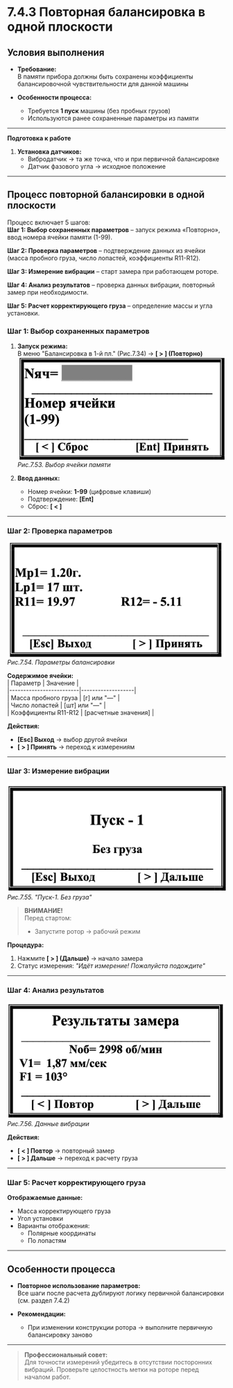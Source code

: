 # 7.4.3 Повторная балансировка в одной плоскости  

## Условия выполнения  
- **Требование:**  
  В памяти прибора должны быть сохранены коэффициенты балансировочной чувствительности для данной машины  

- **Особенности процесса:**  
  - Требуется **1 пуск** машины (без пробных грузов)  
  - Используются ранее сохраненные параметры из памяти  

---  

**Подготовка к работе**
1. **Установка датчиков:**  
   - Вибродатчик → та же точка, что и при первичной балансировке  
   - Датчик фазового угла → исходное положение  

---  

## Процесс повторной балансировки в одной плоскости  
Процесс включает 5 шагов:  
  **Шаг 1: Выбор сохраненных параметров** – запуск режима «Повторно», ввод номера ячейки памяти (1-99).  

  **Шаг 2: Проверка параметров** – подтверждение данных из ячейки (масса пробного груза, число лопастей, коэффициенты R11-R12).  

  **Шаг 3: Измерение вибрации** – старт замера при работающем роторе.  

  **Шаг 4: Анализ результатов** – проверка данных вибрации, повторный замер при необходимости.  

  **Шаг 5: Расчет корректирующего груза** – определение массы и угла установки.  

### Шаг 1: Выбор сохраненных параметров  
1. **Запуск режима:**  
   В меню "Балансировка в 1-й пл." (Рис.7.34) → **[ > ] (Повторно)**  
   ![](image-52.png)  
   *Рис.7.53. Выбор ячейки памяти*  

2. **Ввод данных:**  
   - Номер ячейки: **1-99** (цифровые клавиши)  
   - Подтверждение: **[Ent]**  
   - Сброс: **[ < ]**  

---  

### Шаг 2: Проверка параметров  
![](image-53.png)  
*Рис.7.54. Параметры балансировки*  

**Содержимое ячейки:**  
| Параметр                | Значение          |  
|-------------------------|-------------------|  
| Масса пробного груза    | [г] или "—"       |  
| Число лопастей          | [шт] или "—"      |  
| Коэффициенты R11-R12    | [расчетные значения] |  

**Действия:**  
- **[Esc] Выход** → выбор другой ячейки  
- **[ > ] Принять** → переход к измерениям  

---  

### Шаг 3: Измерение вибрации  
![](image-54.png)  
*Рис.7.55. "Пуск-1. Без груза"*  

> **ВНИМАНИЕ!**  
> Перед стартом:  
> - Запустите ротор → рабочий режим  

**Процедура:**  
1. Нажмите **[ > ] (Дальше)** → начало замера  
2. Статус измерения: *"Идёт измерение! Пожалуйста подождите"*  

---  

### Шаг 4: Анализ результатов  
![](image-55.png)  
*Рис.7.56. Данные вибрации*  

**Действия:**  
- **[ < ] Повтор** → повторный замер  
- **[ > ] Дальше** → переход к расчету груза  

---  

### Шаг 5: Расчет корректирующего груза  
**Отображаемые данные:**  
- Масса корректирующего груза  
- Угол установки  
- Варианты отображения:  
  - Полярные координаты  
  - По лопастям  

---  

## Особенности процесса  
- **Повторное использование параметров:**  
  Все шаги после расчета дублируют логику первичной балансировки (см. раздел 7.4.2)



- **Рекомендации:**  
  - При изменении конструкции ротора → выполните первичную балансировку заново  

---  

> **Профессиональный совет:**  
> Для точности измерений убедитесь в отсутствии посторонних вибраций. Проверьте целостность метки на роторе перед началом работ.